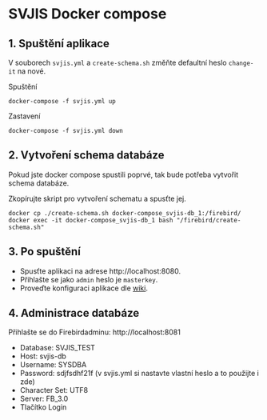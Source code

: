 # SVJIS Docker compose

## 1. Spuštění aplikace

V souborech `svjis.yml` a `create-schema.sh` změňte defaultní heslo `change-it` na nové.  

Spuštění
```
docker-compose -f svjis.yml up
```

Zastavení
```
docker-compose -f svjis.yml down
```

## 2. Vytvoření schema databáze

Pokud jste docker compose spustili poprvé, tak bude potřeba vytvořit schema databáze.  

Zkopírujte skript pro vytvoření schematu a spusťte jej.
```
docker cp ./create-schema.sh docker-compose_svjis-db_1:/firebird/
docker exec -it docker-compose_svjis-db_1 bash "/firebird/create-schema.sh"
```

## 3. Po spuštění

* Spusťte aplikaci na adrese http://localhost:8080. 
* Přihlašte se jako `admin` heslo je `masterkey`. 
* Proveďte konfiguraci aplikace dle [wiki](https://github.com/svjis/svjis/wiki/Parametrizace).

## 4. Administrace databáze

Přihlašte se do Firebirdadminu: http://localhost:8081

* Database: SVJIS_TEST
* Host: svjis-db
* Username: SYSDBA
* Password: sdjfsdhf21f (v svjis.yml si nastavte vlastní heslo a to použijte i zde)
* Character Set: UTF8
* Server: FB_3.0
* Tlačítko Login
